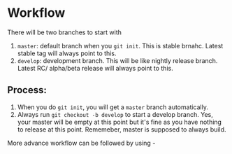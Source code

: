 # Workflow

There will be two branches to start with

1. `master`: default branch when you `git init`. This is stable brnahc. Latest stable tag will always point to this.
2. `develop`: development branch. This will be like nightly release branch. Latest RC/ alpha/beta release will always point to this.

## Process:

1. When you do `git init`, you will get a `master` branch automatically.
2. Always run `git checkout -b develop` to start a develop branch. Yes, your master will be empty at this point but it's fine as you have nothing to release at this point. Rememeber, master is supposed to always build.

More advance workflow can be followed by using - 



